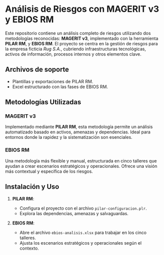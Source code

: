# Análisis de Riesgos con MAGERIT v3 y EBIOS RM

Este repositorio contiene un análisis completo de riesgos utilizando dos metodologías reconocidas: **MAGERIT v3**, implementado con la herramienta **PILAR RM**, y **EBIOS RM**. El proyecto se centra en la gestión de riesgos para la empresa ficticia *Rug S.A.*, cubriendo infraestructuras tecnológicas, activos de información, procesos internos y otros elementos clave.

## Archivos de soporte

  - Plantillas y exportaciones de PILAR RM.
  - Excel estructurado con las fases de EBIOS RM.

## Metodologías Utilizadas

### MAGERIT v3
Implementado mediante **PILAR RM**, esta metodología permite un análisis automatizado basado en activos, amenazas y dependencias. Ideal para entornos donde la rapidez y la sistematización son esenciales.

### EBIOS RM
Una metodología más flexible y manual, estructurada en cinco talleres que ayudan a crear escenarios estratégicos y operacionales. Ofrece una visión más contextual y específica de los riesgos.


## Instalación y Uso

1. **PILAR RM**:
   - Configura el proyecto con el archivo `pilar-configuracion.plr`.
   - Explora las dependencias, amenazas y salvaguardas.

2. **EBIOS RM**:
   - Abre el archivo `ebios-analisis.xlsx` para trabajar en los cinco talleres.
   - Ajusta los escenarios estratégicos y operacionales según el contexto.
